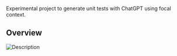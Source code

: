 Experimental project to generate unit tests with ChatGPT using focal context.

## Overview

![Description](https://i.imgur.com/OAxVSnt.png)